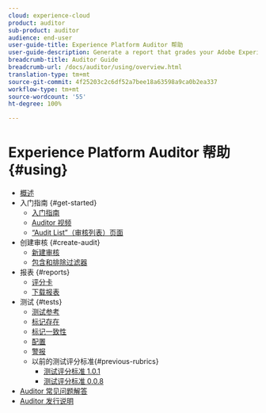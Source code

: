 ```yaml
---
cloud: experience-cloud
product: auditor
sub-product: auditor
audience: end-user
user-guide-title: Experience Platform Auditor 帮助
user-guide-description: Generate a report that grades your Adobe Experience Cloud implementation, with pointers on how to improve it.
breadcrumb-title: Auditor Guide
breadcrumb-url: /docs/auditor/using/overview.html
translation-type: tm+mt
source-git-commit: 4f25203c2c6df52a7bee18a63598a9ca0b2ea337
workflow-type: tm+mt
source-wordcount: '55'
ht-degree: 100%

---
```



# Experience Platform Auditor 帮助 {#using}

+ [概述](overview.md)
+ 入门指南 {#get-started}
   + [入门指南](get-started/getting-started.md)
   + [Auditor 视频](get-started/videos.md)
   + [“Audit List”（审核列表）页面](get-started/audit-list.md)
+ 创建审核 {#create-audit}
   + [新建审核](create-audit/create-new-audit.md)
   + [包含和排除过滤器](create-audit/filters.md)
+ 报表 {#reports}
   + [评分卡](reports/scorecard.md)
   + [下载报表](reports/download-report.md)
+ 测试 {#tests}
   + [测试参考](tests/test-reference.md)
   + [标记存在](tests/test-ref-presence.md)
   + [标记一致性](tests/test-ref-consistency.md)
   + [配置](tests/test-ref-cfg.md)
   + [警报](tests/test-ref-alerts.md)
   + 以前的测试评分标准{#previous-rubrics}
      + [测试评分标准 1.0.1](tests/previous-rubrics/test-rubric1-0-1.md)
      + [测试评分标准 0.0.8](tests/previous-rubrics/test-rubric1-0.md)
+ [Auditor 常见问题解答](auditor-faq.md)
+ [Auditor 发行说明](release-notes.md)
